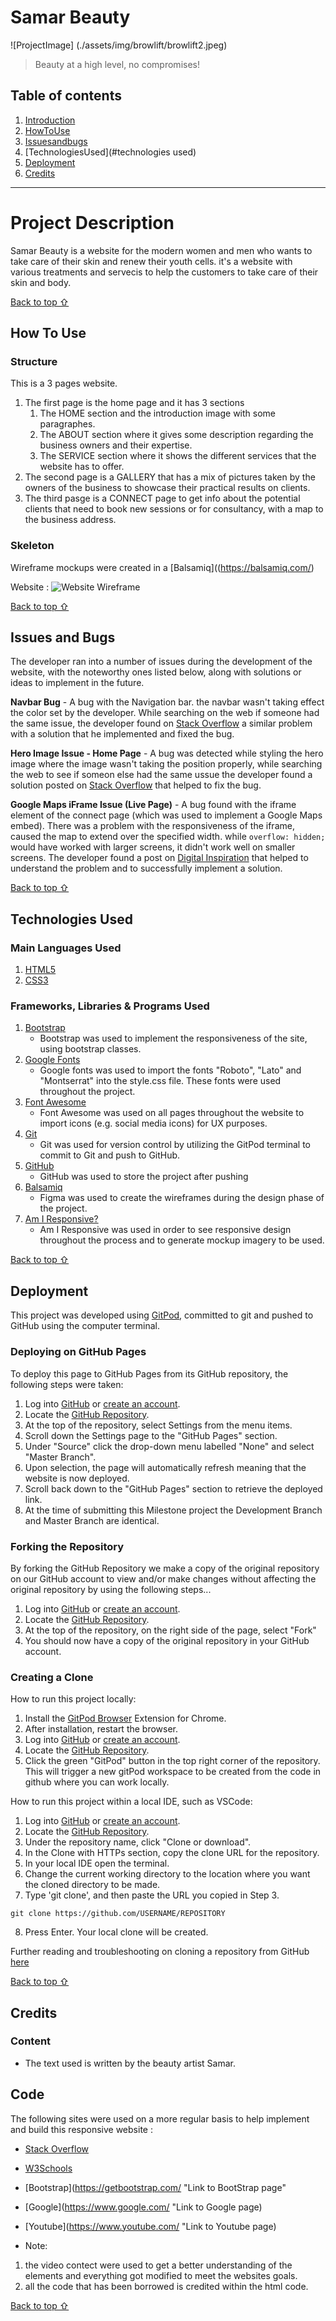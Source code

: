 # Samar Beauty

![ProjectImage]
(./assets/img/browlift/browlift2.jpeg)
> Beauty at a high level, no compromises!

## Table of contents

1. [Introduction](#introduction)
2. [HowToUse](#howtouse)
3. [Issuesandbugs](#issuesandbugs)
4. [TechnologiesUsed](#technologies used)
5. [Deployment](#deployment)
6. [Credits](#credits) 
 
---

# Project Description

Samar Beauty is a website for the modern women and men who wants to take care of their skin and renew their youth cells.
it's a website with various treatments and servecis to help the customers to take care of their skin and body.

[Back to top ⇧](#Samar-Beauty)

## How To Use 

### Structure

This is a 3 pages website.
1. The first page is the home page and it has 3 sections
    1. The HOME section and the introduction image with some paragraphes.
    2. The ABOUT section where it gives some description regarding the business owners and their expertise.
    3. The SERVICE section where it shows the different services that the website has to offer.
2. The second page is a GALLERY that has a mix of pictures taken by the owners of the business to showcase their practical results on clients.
3. The third pasge is a CONNECT page to get info about the potential clients that need to book new sessions or for consultancy, with a map to the business address.

### Skeleton 

Wireframe mockups were created in a [Balsamiq]((https://balsamiq.com/)

Website :
![Website Wireframe](/workspace/Samar-Beauty/assets/img/Samar-beauty.png "Website Wireframe")


[Back to top ⇧](#Samar-Beauty)

## Issues and Bugs 
The developer ran into a number of issues during the development of the website, with the noteworthy ones listed below, along with solutions or ideas to implement in the future.

**Navbar Bug** - A bug with the Navigation bar. the navbar wasn't taking effect the color set by the developer. While searching on the web if someone had the same issue, the developer found on [Stack Overflow](https://stackoverflow.com/questions/46237610/bootstrap-4-navbar-color-wont-change "Link to Stack Overflow solution") a similar problem with a solution that he implemented and fixed the bug.

**Hero Image Issue - Home Page** - A bug was detected while styling the hero image where the image wasn't taking the position properly, while searching the web to see if someon else had the same ussue the developer found a solution posted on  [Stack Overflow](https://stackoverflow.com/questions/26236486/background-size-cover-not-working "Link to Stack Overflow solution") that helped to fix the bug.

**Google Maps iFrame Issue (Live Page)** - A bug found with the iframe element of the connect page (which was used to implement a Google Maps embed). There was a problem with the responsiveness of the iframe, caused the map to extend over the specified width. while `overflow: hidden;` would have worked with larger screens, it didn't work well on smaller screens. The developer found a post on [Digital Inspiration](https://www.labnol.org/internet/embed-responsive-google-maps/28333/ "Link to Digital Inspiration solution") that helped to understand the problem and to successfully implement a solution.

[Back to top ⇧](#Samar-Beauty)

## Technologies Used

### Main Languages Used

1. [HTML5](https://en.wikipedia.org/wiki/HTML5 "Link to HTML Wiki")
2. [CSS3](https://en.wikipedia.org/wiki/Cascading_Style_Sheets "Link to CSS Wiki")

### Frameworks, Libraries & Programs Used
1. [Bootstrap](https://getbootstrap.com/docs/4.4/getting-started/introduction/ "Link to Bootstrap page")
     - Bootstrap was used to implement the responsiveness of the site, using bootstrap classes.
2. [Google Fonts](https://fonts.google.com/ "Link to Google Fonts")
    - Google fonts was used to import the fonts "Roboto", "Lato" and "Montserrat" into the style.css file. These fonts were used throughout the project.
3. [Font Awesome](https://fontawesome.com/ "Link to FontAwesome")
     - Font Awesome was used on all pages throughout the website to import icons (e.g. social media icons) for UX purposes.
4. [Git](https://git-scm.com/ "Link to Git homepage")
     - Git was used for version control by utilizing the GitPod terminal to commit to Git and push to GitHub.
5. [GitHub](https://github.com/ "Link to GitHub")
     - GitHub was used to store the project after pushing
6. [Balsamiq](https://balsamiq.com/ "Link to balsamiq homepage")
     - Figma was used to create the wireframes during the design phase of the project.
7. [Am I Responsive?](http://ami.responsivedesign.is/# "Link to Am I Responsive Homepage")
     - Am I Responsive was used in order to see responsive design throughout the process and to generate mockup imagery to be used.

[Back to top ⇧](#Samar-Beauty)

## Deployment

This project was developed using [GitPod](https://www.gitpod.io "Link to Visual Studio Code site"), committed to git and pushed to GitHub using the computer terminal.

### Deploying on GitHub Pages
To deploy this page to GitHub Pages from its GitHub repository, the following steps were taken:

1. Log into [GitHub](https://github.com/login "Link to GitHub login page") or [create an account](https://github.com/join "Link to GitHub create account page").
2. Locate the [GitHub Repository](https://github.com/11zouzou11/Samar-Beauty "Link to GitHub Repo").
3. At the top of the repository, select Settings from the menu items.
4. Scroll down the Settings page to the "GitHub Pages" section.
5. Under "Source" click the drop-down menu labelled "None" and select "Master Branch".
6. Upon selection, the page will automatically refresh meaning that the website is now deployed.
7. Scroll back down to the "GitHub Pages" section to retrieve the deployed link.
8. At the time of submitting this Milestone project the Development Branch and Master Branch are identical.

### Forking the Repository
By forking the GitHub Repository we make a copy of the original repository on our GitHub account to view and/or make changes without affecting the original repository by using the following steps...

1. Log into [GitHub](https://github.com/login "Link to GitHub login page") or [create an account](https://github.com/join "Link to GitHub create account page").
2. Locate the [GitHub Repository](https://github.com/11zouzou11/Samar-Beauty "Link to GitHub Repo").
3. At the top of the repository, on the right side of the page, select "Fork"
4. You should now have a copy of the original repository in your GitHub account.

### Creating a Clone
How to run this project locally:
1. Install the [GitPod Browser](https://www.gitpod.io/docs/browser-extension/ "Link to Gitpod Browser extension download") Extension for Chrome.
2. After installation, restart the browser.
3. Log into [GitHub](https://github.com/login "Link to GitHub login page") or [create an account](https://github.com/join "Link to GitHub create account page").
2. Locate the [GitHub Repository](https://github.com/11zouzou11/Samar-Beauty "Link to GitHub Repo").
5. Click the green "GitPod" button in the top right corner of the repository.
This will trigger a new gitPod workspace to be created from the code in github where you can work locally.

How to run this project within a local IDE, such as VSCode:

1. Log into [GitHub](https://github.com/login "Link to GitHub login page") or [create an account](https://github.com/join "Link to GitHub create account page").
2. Locate the [GitHub Repository](https://github.com/11zouzou11/Samar-Beauty "Link to GitHub Repo").
3. Under the repository name, click "Clone or download".
4. In the Clone with HTTPs section, copy the clone URL for the repository.
5. In your local IDE open the terminal.
6. Change the current working directory to the location where you want the cloned directory to be made.
7. Type 'git clone', and then paste the URL you copied in Step 3.
```
git clone https://github.com/USERNAME/REPOSITORY
```
8. Press Enter. Your local clone will be created.

Further reading and troubleshooting on cloning a repository from GitHub [here](https://docs.github.com/en/free-pro-team@latest/github/creating-cloning-and-archiving-repositories/cloning-a-repository "Link to GitHub troubleshooting")

[Back to top ⇧](#Samar-Beauty)

## Credits 

### Content
- The text used is written by the beauty artist Samar.

## Code 

The following sites were used on a more regular basis to help implement and build this responsive website : 

- [Stack Overflow](https://stackoverflow.com/ "Link to Stack Overflow page")
- [W3Schools](https://www.w3schools.com/ "Link to W3Schools page")
- [Bootstrap](https://getbootstrap.com/ "Link to BootStrap page"
- [Google](https://www.google.com/ "Link to Google page)
- [Youtube](https://www.youtube.com/ "Link to Youtube page)


- Note:
1. the video contect were used to get a better understanding of the elements and everything got modified to meet the websites goals. 
2. all the code that has been borrowed is credited within the html code.

[Back to top ⇧](#Samar-Beauty)